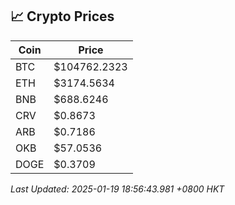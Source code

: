 ## 📈 Crypto Prices

| Coin | Price |
| ---- | ----- |
| BTC | $104762.2323 |
| ETH | $3174.5634 |
| BNB | $688.6246 |
| CRV | $0.8673 |
| ARB | $0.7186 |
| OKB | $57.0536 |
| DOGE | $0.3709 |

_Last Updated: 2025-01-19 18:56:43.981 +0800 HKT_